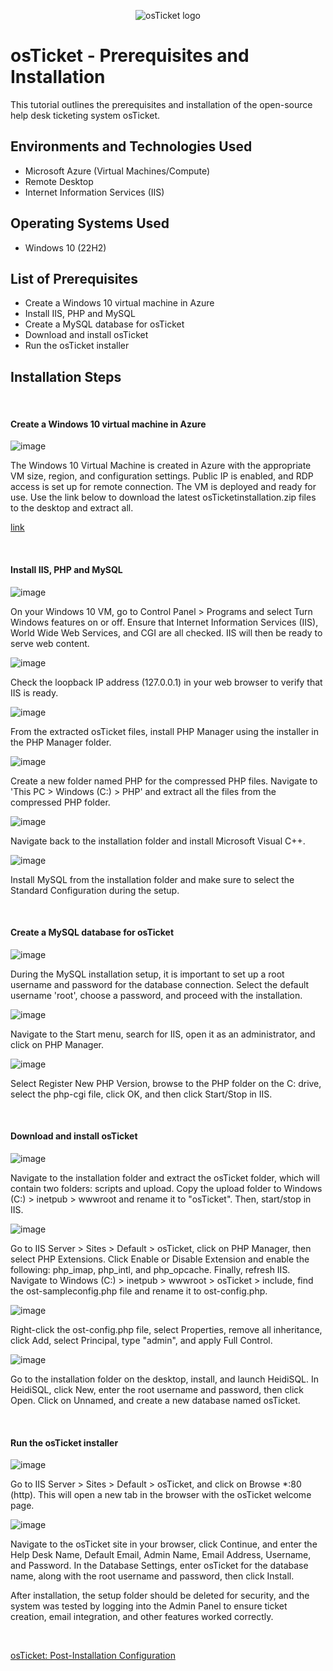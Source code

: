 <p align="center">
<img src="https://i.imgur.com/Clzj7Xs.png" alt="osTicket logo"/>
</p>

<h1>osTicket - Prerequisites and Installation</h1>
This tutorial outlines the prerequisites and installation of the open-source help desk ticketing system osTicket.<br />


<h2>Environments and Technologies Used</h2>

- Microsoft Azure (Virtual Machines/Compute)
- Remote Desktop
- Internet Information Services (IIS)
  
<h2>Operating Systems Used </h2>

- Windows 10</b> (22H2)

<h2>List of Prerequisites</h2>

- Create a Windows 10 virtual machine in Azure
- Install IIS, PHP and MySQL
- Create a MySQL database for osTicket
- Download and install osTicket
- Run the osTicket installer

<h2>Installation Steps</h2>
</p>
<p>

</p>
<br />
<h4>Create a Windows 10 virtual machine in Azure</h4>

![image](https://github.com/user-attachments/assets/5235455c-130b-43d3-9615-51a1cae68b2a)

</p>
<p>
  
The Windows 10 Virtual Machine is created in Azure with the appropriate VM size, region, and configuration settings. Public IP is enabled, and RDP access is set up for remote connection. The VM is deployed and ready for use. Use the link below to download the latest osTicketinstallation.zip files to the desktop and extract all.
</p>
  
[link](https://drive.google.com/drive/u/0/folders/1APMfNyfNzcxZC6EzdaNfdZsUwxWYChf6)

</p>
<p>

</p>
<br />
<h4>Install IIS, PHP and MySQL</h4>

![image](https://github.com/user-attachments/assets/2d837218-60f7-4f58-9985-8ce9eb4eba10)

</p>
<p>
On your Windows 10 VM, go to Control Panel > Programs and select Turn Windows features on or off. Ensure that Internet Information Services (IIS), World Wide Web Services, and CGI are all checked. IIS will then be ready to serve web content.
</p>
<p>

![image](https://github.com/user-attachments/assets/90583efe-5dcf-4da9-80ce-396c488f29f4)

</p>
<p>
Check the loopback IP address (127.0.0.1) in your web browser to verify that IIS is ready.
</p>
<p>

![image](https://github.com/user-attachments/assets/ca704747-6847-4f3a-9b08-d1d0ba66dbf0)

</p>
<p>

From the extracted osTicket files, install PHP Manager using the installer in the PHP Manager folder.

</p>
<p>
  
![image](https://github.com/user-attachments/assets/c31473b0-cc6d-42aa-8ab0-988d1b42dba6) 

</p>
<p>
  
Create a new folder named PHP for the compressed PHP files. Navigate to 'This PC > Windows (C:) > PHP' and extract all the files from the compressed PHP folder.

</p>
<p>

![image](https://github.com/user-attachments/assets/133df083-fdde-4c4c-9daf-2680db99663a)

</p>
<p>
Navigate back to the installation folder and install Microsoft Visual C++.
</p>
<p>
  
![image](https://github.com/user-attachments/assets/5a225435-901c-4f26-a22f-c4b4836c13de)

  </p>
<p>
Install MySQL from the installation folder and make sure to select the Standard Configuration during the setup.

</p>
<p>

</p>
<br />
<h4>Create a MySQL database for osTicket</h4>

![image](https://github.com/user-attachments/assets/290794a5-ce80-43a5-8bdb-19b04cdb7db7)

</p>
<p>
During the MySQL installation setup, it is important to set up a root username and password for the database connection. Select the default username 'root', choose a password, and proceed with the installation.

 </p>
<p> 

![image](https://github.com/user-attachments/assets/0c72235c-6009-41c3-8479-4dccf41cbfd8)

</p>
<p>
Navigate to the Start menu, search for IIS, open it as an administrator, and click on PHP Manager.

</p>
<p>

![image](https://github.com/user-attachments/assets/beefab68-5528-487f-bda8-10e72cfdc04d)

</p>
<p>
  
Select Register New PHP Version, browse to the PHP folder on the C: drive, select the php-cgi file, click OK, and then click Start/Stop in IIS.

</p>
<p>

</p>
<br />
<h4>Download and install osTicket</h4>

![image](https://github.com/user-attachments/assets/896e6336-40f7-477d-a4bb-797264a881b6)

</p>
<p>
Navigate to the installation folder and extract the osTicket folder, which will contain two folders: scripts and upload. Copy the upload folder to Windows (C:) > inetpub > wwwroot and rename it to "osTicket". Then, start/stop in IIS.
</p>
<p>

![image](https://github.com/user-attachments/assets/e197f3ef-466f-4c00-ad4a-4fc295d17e71)

</p>
<p>
Go to IIS Server > Sites > Default > osTicket, click on PHP Manager, then select PHP Extensions. Click Enable or Disable Extension and enable the following: php_imap, php_intl, and php_opcache. Finally, refresh IIS. Navigate to Windows (C:) > inetpub > wwwroot > osTicket > include, find the ost-sampleconfig.php file and rename it to ost-config.php.
</p>
<p>

![image](https://github.com/user-attachments/assets/65504b4f-3ded-4954-bc27-01ce1a2415fd)

</p>
<p>
Right-click the ost-config.php file, select Properties, remove all inheritance, click Add, select Principal, type "admin", and apply Full Control.
</p>
<p>

![image](https://github.com/user-attachments/assets/cc248045-c37d-44a8-bb6b-39333da3080f)

</p>
<p>
Go to the installation folder on the desktop, install, and launch HeidiSQL. In HeidiSQL, click New, enter the root username and password, then click Open. Click on Unnamed, and create a new database named osTicket.

</p>
<p>

</p>
<br />
<h4>Run the osTicket installer</h4>

![image](https://github.com/user-attachments/assets/8bf64098-7af3-438b-ab43-ab3f203d9324)

</p>
<p>
Go to IIS Server > Sites > Default > osTicket, and click on Browse *:80 (http). This will open a new tab in the browser with the osTicket welcome page.
</p>
<p>

![image](https://github.com/user-attachments/assets/31cf31c0-7d5e-49f1-82a4-a5b5ab0ed2bc)

</p>
<p>
Navigate to the osTicket site in your browser, click Continue, and enter the Help Desk Name, Default Email, Admin Name, Email Address, Username, and Password. In the Database Settings, enter osTicket for the database name, along with the root username and password, then click Install. 
<p>
  <p/>
After installation, the setup folder should be deleted for security, and the system was tested by logging into the Admin Panel to ensure ticket creation, email integration, and other features worked correctly.
  </p>
<p>
<br>
  
[osTicket: Post-Installation Configuration](https://github.com/willianathompson/osticket-Post-Install-Config)


